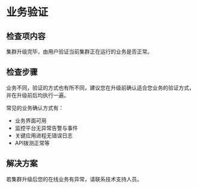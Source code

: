 # 业务验证<a name="cce_10_0561"></a>

## 检查项内容<a name="section108726316515"></a>

集群升级完毕，由用户验证当前集群正在运行的业务是否正常。

## 检查步骤<a name="section1893454111418"></a>

业务不同，验证的方式也有所不同，建议您在升级前确认适合您业务的验证方式，并在升级前后均执行一遍。

常见的业务确认方式有：

-   业务界面可用
-   监控平台无异常告警与事件
-   关键应用进程无错误日志
-   API拨测正常等

## 解决方案<a name="section944363664"></a>

若集群升级后您的在线业务有异常，请联系技术支持人员。

